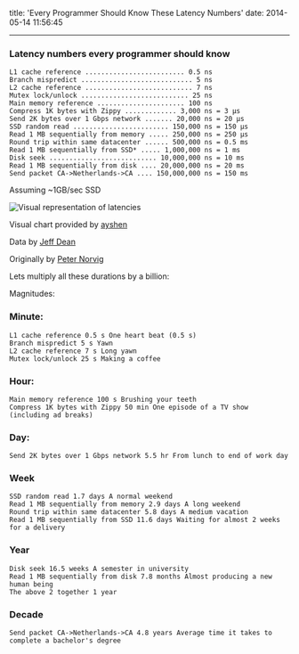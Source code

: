 title: 'Every Programmer Should Know These Latency Numbers'
date: 2014-05-14 11:56:45

---
### Latency numbers every programmer should know
    L1 cache reference ......................... 0.5 ns
    Branch mispredict ............................ 5 ns
    L2 cache reference ........................... 7 ns
    Mutex lock/unlock ........................... 25 ns
    Main memory reference ...................... 100 ns
    Compress 1K bytes with Zippy ............. 3,000 ns = 3 µs
    Send 2K bytes over 1 Gbps network ....... 20,000 ns = 20 µs
    SSD random read ........................ 150,000 ns = 150 µs
    Read 1 MB sequentially from memory ..... 250,000 ns = 250 µs
    Round trip within same datacenter ...... 500,000 ns = 0.5 ms
    Read 1 MB sequentially from SSD* ..... 1,000,000 ns = 1 ms
    Disk seek ........................... 10,000,000 ns = 10 ms
    Read 1 MB sequentially from disk .... 20,000,000 ns = 20 ms
    Send packet CA->Netherlands->CA .... 150,000,000 ns = 150 ms

Assuming ~1GB/sec SSD

![Visual representation of latencies](http://i.imgur.com/k0t1e.png)

Visual chart provided by [ayshen](https://gist.github.com/ayshen)

Data by [Jeff Dean](http://research.google.com/people/jeff/)

Originally by [Peter Norvig](http://norvig.com/21-days.html#answers)

Lets multiply all these durations by a billion:

Magnitudes:

### Minute:
    L1 cache reference 0.5 s One heart beat (0.5 s)
    Branch mispredict 5 s Yawn
    L2 cache reference 7 s Long yawn
    Mutex lock/unlock 25 s Making a coffee

### Hour:
    Main memory reference 100 s Brushing your teeth
    Compress 1K bytes with Zippy 50 min One episode of a TV show (including ad breaks)

### Day:
    Send 2K bytes over 1 Gbps network 5.5 hr From lunch to end of work day

### Week
    SSD random read 1.7 days A normal weekend
    Read 1 MB sequentially from memory 2.9 days A long weekend
    Round trip within same datacenter 5.8 days A medium vacation
    Read 1 MB sequentially from SSD 11.6 days Waiting for almost 2 weeks for a delivery

### Year
    Disk seek 16.5 weeks A semester in university
    Read 1 MB sequentially from disk 7.8 months Almost producing a new human being
    The above 2 together 1 year

### Decade
    Send packet CA->Netherlands->CA 4.8 years Average time it takes to complete a bachelor's degree

